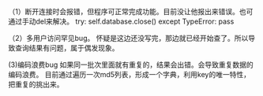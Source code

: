 （1）断开连接时会报错，但程序可正常完成功能。目前没让他报出来错误。也可通过手动del来解决。
        try:
            self.database.close()
        except TypeError:
            pass

（2）多用户访问罕见bug。
怀疑是这边还没写完，那边就已经开始查了。所以导致查询结果有问题，属于偶发现象。

(3)编码浪费bug
如果同一批次里面就有重复的，结果会出错。会导致重复数据的编码浪费。
目前通过遍历一次md5列表，形成一个字典，利用key的唯一特性，把重复的挑出来。